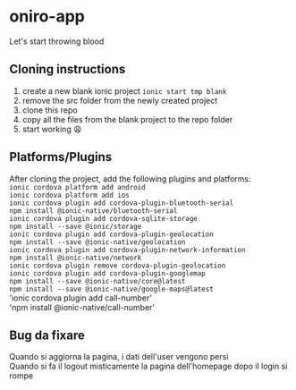 # oniro-app
Let's start throwing blood


## Cloning instructions
1. create a new blank ionic project `ionic start tmp blank`
2. remove the src folder from the newly created project
3. clone this repo
4. copy all the files from the blank project to the repo folder
5. start working :weary:

## Platforms/Plugins
After cloning the project, add the following plugins and platforms:<br>
`ionic cordova platform add android`<br>
`ionic cordova platform add ios`<br>
`ionic cordova plugin add cordova-plugin-bluetooth-serial`<br>
`npm install @ionic-native/bluetooth-serial`<br>
`ionic cordova plugin add cordova-sqlite-storage`<br>
`npm install --save @ionic/storage`<br>
`ionic cordova plugin add cordova-plugin-geolocation`<br>
`npm install --save @ionic-native/geolocation`<br>
`ionic cordova plugin add cordova-plugin-network-information`<br>
`npm install @ionic-native/network`<br>
`ionic cordova plugin remove cordova-plugin-geolocation`<br>
`ionic cordova plugin add cordova-plugin-googlemap`<br>
`npm install --save @ionic-native/core@latest`<br>
`npm install --save @ionic-native/google-maps@latest`<br>
'ionic cordova plugin add call-number' <br>
'npm install @ionic-native/call-number' <br>

## Bug da fixare
Quando si aggiorna la pagina, i dati dell'user vengono persi<br>
Quando si fa il logout misticamente la pagina dell'homepage dopo il login si rompe

